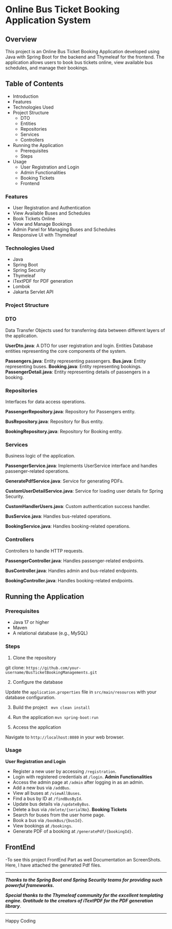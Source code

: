 
# Online Bus Ticket Booking Application System

## Overview 
This project is an Online Bus Ticket Booking Application developed using Java with Spring Boot for the backend and Thymeleaf for the frontend. The application allows users to book bus tickets online, view available bus schedules, and manage their bookings.
## Table of Contents
+ Introduction
+ Features
+ Technologies Used
+ Project Structure
   + DTO
   + Entities
   + Repositories
   + Services
   + Controllers
+ Running the Application
   + Prerequisites
   + Steps
+ Usage
   + User Registration and Login
   + Admin Functionalities
   + Booking Tickets 
   + Frontend
### Features
+ User Registration and Authentication
+ View Available Buses and Schedules
+ Book Tickets Online
+ View and Manage Bookings
+ Admin Panel for Managing Buses and Schedules
+ Responsive UI with Thymeleaf
### Technologies Used
+ Java
+ Spring Boot
+ Spring Security
+ Thymeleaf
+ iTextPDF for PDF generation
+ Lombok
+ Jakarta Servlet API
### Project Structure
### DTO
Data Transfer Objects used for transferring data between different layers of the application.

**UserDto.java**: A DTO for user registration and login.
Entities
Database entities representing the core components of the system.

**Passengers.java**: Entity representing passengers.
**Bus.java**: Entity representing buses.
**Booking.java**: Entity representing bookings.
**PassengerDetail.java**: Entity representing details of passengers in a booking.
### Repositories
Interfaces for data access operations.

**PassengerRepository.java**: Repository for Passengers entity.

**BusRepository.java**: Repository for Bus entity.

**BookingRepository.java**: Repository for Booking entity.
### Services
Business logic of the application.

**PassengerService.java**: Implements UserService interface and handles passenger-related operations.

**GeneratePdfService.java**: Service for generating PDFs.

**CustomUserDetailService.java**: Service for loading user details for Spring Security.

**CustomHandlerUsers.java**: Custom authentication success handler.

**BusService.java**: Handles bus-related operations.

**BookingService.java**: Handles booking-related operations.
### Controllers
Controllers to handle HTTP requests.

**PassengerController.java**: Handles passenger-related endpoints.

**BusController.java**: Handles admin and bus-related endpoints.

**BookingController.java**: Handles booking-related endpoints.
## Running the Application
### Prerequisites
+ Java 17 or higher
+ Maven 
+ A relational database (e.g., MySQL)
### Steps
1. Clone the repository

git clone:
 `https://github.com/your-username/BusTicketBookingManagements.git`

2. Configure the database

Update the `application.properties` file in `src/main/resources` with your database configuration.

3. Build the project
`
mvn clean install`

4. Run the application
`mvn spring-boot:run`

5. Access the application

Navigate to `http://localhost:8080` in your web browser.

### Usage
**User Registration and Login**
+ Register a new user by accessing `/registration`.
+ Login with registered credentials at `/login`.
**Admin Functionalities**
+ Access the admin page at `/admin` after logging in as an admin.
+ Add a new bus via `/addBus`.
+ View all buses at `/viewAllBuses`.
+ Find a bus by ID at `/findBusById`.
+ Update bus details via `/updateByBus`.
+ Delete a bus via `/delete/{serialNo}`.
**Booking Tickets**
+ Search for buses from the user home page.
+ Book a bus via `/bookBus/{busId}`.
+ View bookings at `/bookings`.
+ Generate PDF of a booking at `/generatePdf/{bookingId}`.

## FrontEnd
-To see this project FrontEnd Part as well Documentation an ScreenShots. Here, I have attached the generated Pdf files.

--- 

***Thanks to the Spring Boot and Spring Security teams for providing such powerful frameworks.***

***Special thanks to the Thymeleaf community for the excellent templating engine. Gratitude to the creators of iTextPDF for the PDF generation library***.

---
Happy Coding